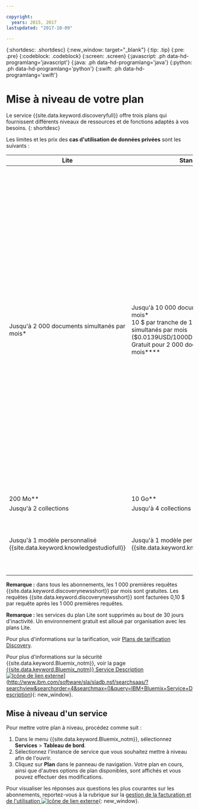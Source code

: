 ```yaml
---

copyright:
  years: 2015, 2017
lastupdated: "2017-10-09"

---
```


{:shortdesc: .shortdesc}
{:new_window: target="_blank"}
{:tip: .tip}
{:pre: .pre}
{:codeblock: .codeblock}
{:screen: .screen}
{:javascript: .ph data-hd-programlang='javascript'}
{:java: .ph data-hd-programlang='java'}
{:python: .ph data-hd-programlang='python'}
{:swift: .ph data-hd-programlang='swift'}

# Mise à niveau de votre plan

Le service {{site.data.keyword.discoveryfull}} offre trois plans qui fournissent différents niveaux de ressources et de fonctions adaptés à vos besoins.
{: shortdesc}

Les limites et les prix des **cas d'utilisation de données privées** sont les suivants :

| Lite                     |  Standard         | Advanced          |  Premium          |
|--------------------------|-------------------|-------------------|-------------------|
| Jusqu'à 2 000 documents simultanés par mois\*   |Jusqu'à 10 000 documents simultanés par mois\*  <br/> 10 $ par tranche de 1 000 documents simultanés par mois ($0.0139USD/1000Doc/Hr)\*\*\*<br/> Gratuit pour 2 000 documents par mois\*\*\*\*  | **Environnement réservé**</br> Taux de base de 1 000 $/mois <br/> Jusqu'à 1,000 000 documents par mois\*<br/> 5 $ par tranche de 1 000 documents simultanés par mois ($0.00694 USD/1000Doc/Hr)\*\*\*<br/> 100 000 documents par mois inclus\*\*\*\*</br> Pour des environnements plus grands, contactez un [interlocuteur IBM ![Icône de lien externe](../../icons/launch-glyph.svg "Icône de lien externe")](https://www.ibm.com/marketing/iwm/dre/signup?source=MAIL-watson){: new_window}.| Les **plans Premium** offrent aux développeurs et organisations une instance à service exclusif d'un ou de plusieurs services Watson pour un isolement et une sécurité accrus. Ces plans permettent un isolement au niveau ordinateur sur la plateforme partagée existante, ainsi que le chiffrement de bout en bout des données, que ces dernières soient en transit ou non. Pour plus d'informations, ou pour adhérer à un plan Premium, contactez un [interlocuteur IBM![Icône de lien externe](../../icons/launch-glyph.svg "Icône de lien externe")](https://ibm.biz/contact-wdc-premium){: new_window} |
| 200 Mo\*\*                  |10 Go\*\*  | 80 Go\*\* |-
| Jusqu'à 2 collections      |Jusqu'à 4 collections | Jusqu'à 100 collections| - |
| Jusqu'à 1 modèle personnalisé {{site.data.keyword.knowledgestudiofull}} |Jusqu'à 1 modèle personnalisé {{site.data.keyword.knowledgestudioshort}} | Nombre illimité de modèles personnalisés {{site.data.keyword.knowledgestudioshort}} <br/>1 modèle personnalisé {{site.data.keyword.knowledgestudioshort}} inclus<br/>800 $ supplémentaires par modèle {{site.data.keyword.knowledgestudioshort}} chaque mois| - |

**Remarque :** dans tous les abonnements, les 1 000 premières requêtes {{site.data.keyword.discoverynewsshort}} par mois sont gratuites. Les requêtes {{site.data.keyword.discoverynewsshort}} sont facturées 0,10 $ par requête après les 1 000 premières requêtes. 

**Remarque :** les services du plan Lite sont supprimés au bout de 30 jours d'inactivité. Un environnement gratuit est alloué par organisation avec les plans Lite. 

Pour plus d'informations sur la tarification, voir [Plans de tarification Discovery](/docs/services/discovery/pricing-details.html).

Pour plus d'informations sur la sécurité {{site.data.keyword.Bluemix_notm}}, voir la page [{{site.data.keyword.Bluemix_notm}} Service Description ![Icône de lien externe](../../icons/launch-glyph.svg "Icône de lien externe")](../../icons/launch-glyph.svg "Icône de lien externe")](http://www.ibm.com/software/sla/sladb.nsf/searchsaas/?searchview&searchorder=4&searchmax=0&query=IBM+Bluemix+Service+Description){: new_window}.

## Mise à niveau d'un service

Pour mettre votre plan à niveau, procédez comme suit :

1.  Dans le menu {{site.data.keyword.Bluemix_notm}}, sélectionnez **Services** > **Tableau de bord**.
1.  Sélectionnez l'instance de service que vous souhaitez mettre à niveau afin de l'ouvrir.
1.  Cliquez sur **Plan** dans le panneau de navigation.
   Votre plan en cours, ainsi que d'autres options de plan disponibles, sont affichés et vous pouvez effectuer des modifications.

Pour visualiser les réponses aux questions les plus courantes sur les abonnements, reportez-vous à la rubrique sur la [gestion de la facturation et de l'utilisation ![Icône de lien externe](../../icons/launch-glyph.svg "Icône de lien externe")](/docs/pricing/index.html){: new_window}.
